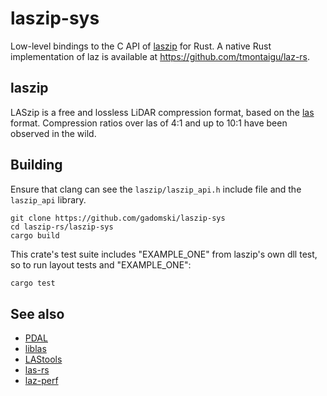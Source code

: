# laszip-sys

Low-level bindings to the C API of [laszip](https://www.laszip.org/) for Rust.
A native Rust implementation of laz is available at https://github.com/tmontaigu/laz-rs.

## laszip

LASzip is a free and lossless LiDAR compression format, based on the [las](https://www.asprs.org/committee-general/laser-las-file-format-exchange-activities.html) format.
Compression ratios over las of 4:1 and up to 10:1 have been observed in the wild.

## Building

Ensure that clang can see the `laszip/laszip_api.h` include file and the `laszip_api` library.

```
git clone https://github.com/gadomski/laszip-sys
cd laszip-rs/laszip-sys
cargo build
```

This crate's test suite includes "EXAMPLE_ONE" from laszip's own dll test, so to run layout tests and "EXAMPLE_ONE":

```bash
cargo test
```

## See also

- [PDAL](https://www.pdal.io/)
- [liblas](https://www.liblas.org/)
- [LAStools](https://rapidlasso.com/lastools/)
- [las-rs](https://github.com/gadomski/las-rs)
- [laz-perf](https://github.com/hobu/laz-perf)
